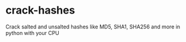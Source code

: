 # crack-hashes
Crack salted and unsalted hashes like MD5, SHA1, SHA256 and more in python with your CPU
